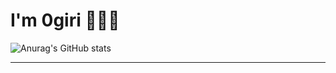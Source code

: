 # I'm 0giri 👨🏻‍💻

![Anurag's GitHub stats](https://github-readme-stats.vercel.app/api?username=0giri&show_icons=true&theme=onedark)
***
